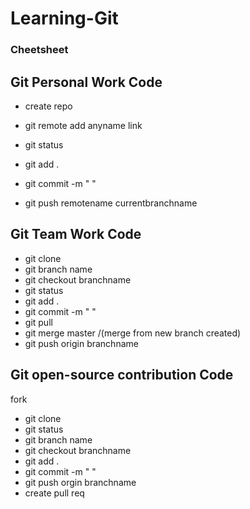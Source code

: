 # Learning-Git
<h3>Cheetsheet</h3>


## Git Personal Work Code

- create repo

- git remote add anyname link
- git status
- git add .
- git commit -m "   "
- git push remotename currentbranchname




## Git Team Work Code

- git clone
- git branch name
- git checkout branchname
- git status
- git add .
- git commit -m "   "
- git pull
- git merge master /(merge from new branch created)
- git push origin branchname



## Git open-source contribution Code

fork

- git clone
- git status
- git branch name
- git checkout branchname
- git add .
- git commit -m "   "
- git push orgin branchname
- create pull req
